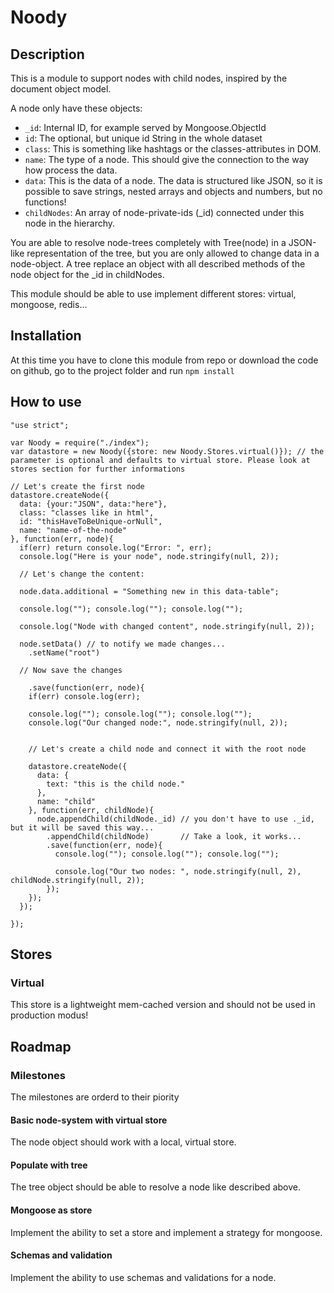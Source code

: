 # Noody

## Description

This is a module to support nodes with child nodes, inspired by the document object model.

A node only have these objects:
* `_id`: Internal ID, for example served by Mongoose.ObjectId
* `id`: The optional, but unique id String in the whole dataset
* `class`: This is something like hashtags or the classes-attributes in DOM.
* `name`: The type of a node. This should give the connection to the way how process the data. 
* `data`: This is the data of a node. The data is structured like JSON, so it is possible to save strings, nested arrays and objects and numbers, but no functions!
* `childNodes`: An array of node-private-ids (_id) connected under this node in the hierarchy.

You are able to resolve node-trees completely with Tree(node) in a JSON-like representation of the tree, but you are only allowed to change data in a node-object. A tree replace an object with all described methods of the node object for the _id in childNodes.

This module should be able to use implement different stores: virtual, mongoose, redis...

## Installation

At this time you have to clone this module from repo or download the code on github, go to the project folder and run `npm install`

## How to use

```
"use strict";

var Noody = require("./index");
var datastore = new Noody({store: new Noody.Stores.virtual()}); // the parameter is optional and defaults to virtual store. Please look at stores section for further informations

// Let's create the first node
datastore.createNode({
  data: {your:"JSON", data:"here"},
  class: "classes like in html",
  id: "thisHaveToBeUnique-orNull",
  name: "name-of-the-node"
}, function(err, node){
  if(err) return console.log("Error: ", err);
  console.log("Here is your node", node.stringify(null, 2));
  
  // Let's change the content:
  
  node.data.additional = "Something new in this data-table";
  
  console.log(""); console.log(""); console.log("");
  
  console.log("Node with changed content", node.stringify(null, 2));
  
  node.setData() // to notify we made changes...
    .setName("root")
  
  // Now save the changes
  
    .save(function(err, node){
    if(err) console.log(err);
    
    console.log(""); console.log(""); console.log("");
    console.log("Our changed node:", node.stringify(null, 2));
    
    
    // Let's create a child node and connect it with the root node
    
    datastore.createNode({
      data: {
        text: "this is the child node."
      },
      name: "child"
    }, function(err, childNode){
      node.appendChild(childNode._id) // you don't have to use ._id, but it will be saved this way...
        .appendChild(childNode)       // Take a look, it works...
        .save(function(err, node){
          console.log(""); console.log(""); console.log("");
          
          console.log("Our two nodes: ", node.stringify(null, 2), childNode.stringify(null, 2));
        });
    });
  });
  
});

```

## Stores
### Virtual
This store is a lightweight mem-cached version and should not be used in production modus!

## Roadmap
### Milestones
The milestones are orderd to their piority

#### Basic node-system with virtual store
The node object should work with a local, virtual store.

#### Populate with tree
The tree object should be able to resolve a node like described above.

#### Mongoose as store
Implement the ability to set a store and implement a strategy for mongoose.

#### Schemas and validation
Implement the ability to use schemas and validations for a node.